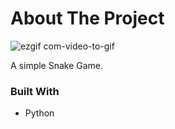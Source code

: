 # About The Project
![ezgif com-video-to-gif](https://user-images.githubusercontent.com/122309255/223873149-4a44ff10-5c3a-42df-be32-be0a4a1008a9.gif)

A simple Snake Game.

<h3> Built With </h3>
<ul>
  <li>Python</li>
</ul>
